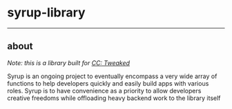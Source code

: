 # syrup-library

----

## about

*Note: this is a library built for [CC: Tweaked](https://tweaked.cc/)*

Syrup is an ongoing project to eventually encompass a very wide array of functions to
help developers quickly and easily build apps with various roles. Syrup is to have
convenience as a priority to allow developers creative freedoms while offloading heavy
backend work to the library itself
